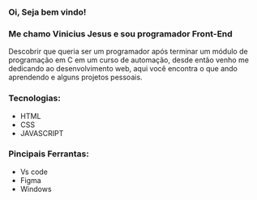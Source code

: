 ### Oi, Seja bem vindo! 
### Me chamo Vinicius Jesus e sou programador Front-End
Descobrir que queria ser um programador após terminar um módulo de programação em C em um curso de automação, desde então venho me dedicando ao desenvolvimento web, aqui você encontra o que ando aprendendo e alguns projetos pessoais.

### Tecnologias:
* HTML
* CSS
* JAVASCRIPT

### Pincipais Ferrantas:
* Vs code
* Figma
* Windows

<!--
**vinicius-je/Vinicius-je** is a ✨ _special_ ✨ repository because its `README.md` (this file) appears on your GitHub profile.

Here are some ideas to get you started:

- 🔭 I’m currently working on ...
- 🌱 I’m currently learning ...
- 👯 I’m looking to collaborate on ...
- 🤔 I’m looking for help with ...
- 💬 Ask me about ...
- 📫 How to reach me: ...
- 😄 Pronouns: ...
- ⚡ Fun fact: ...
-->
